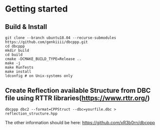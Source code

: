 
# Getting started
## Build & Install
```
git clone --branch ubuntu18.04 --recurse-submodules https://github.com/genkiiii/dbcppp.git
cd dbcppp
mkdir build
cd build
cmake -DCMAKE_BUILD_TYPE=Release ..
make -j
make RunTests
make install
ldconfig # on Unix-systems only
```

## Create Reflection available Structure from DBC file using RTTR libraries(https://www.rttr.org/)
```
dbcppp dbc2 --format=CPPStruct --dbc=yourfile.dbc > reflection_structure.hpp
```

The other information should be here:
https://github.com/xR3b0rn/dbcppp
